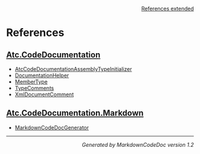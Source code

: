 <div style='text-align: right'>

[References extended](IndexExtended.md)

</div>


# References

## [Atc.CodeDocumentation](Atc.CodeDocumentation.md)

- [AtcCodeDocumentationAssemblyTypeInitializer](Atc.CodeDocumentation.md#atccodedocumentationassemblytypeinitializer)
- [DocumentationHelper](Atc.CodeDocumentation.md#documentationhelper)
- [MemberType](Atc.CodeDocumentation.md#membertype)
- [TypeComments](Atc.CodeDocumentation.md#typecomments)
- [XmlDocumentComment](Atc.CodeDocumentation.md#xmldocumentcomment)

## [Atc.CodeDocumentation.Markdown](Atc.CodeDocumentation.Markdown.md)

- [MarkdownCodeDocGenerator](Atc.CodeDocumentation.Markdown.md#markdowncodedocgenerator)

<hr /><div style='text-align: right'><i>Generated by MarkdownCodeDoc version 1.2</i></div>

